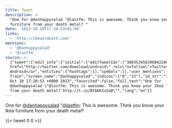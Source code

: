 ```yaml
---
title: Tweet
description: >-
  "One for @danhappysalad "@lastfm: This is awesome. Think you know your Ikea
  furniture from your death metal? "
date: '2013-10-10T17:10:53+01:00'
links:
  - 'http://ikeaordeath.com/'
mentions:
  - '@danhappysalad'
  - '@lastfm'
source: >-
  {"tweet":{"edit_info":{"initial":{"editTweetIds":["388353456396042240"],"editableUntil":"2013-10-10T18:20:53.920Z","editsRemaining":"5","isEditEligible":true}},"retweeted":false,"source":"<a
  href=\"http://twitter.com/download/android\" rel=\"nofollow\">Twitter for
  Android</a>","entities":{"hashtags":[],"symbols":[],"user_mentions":[{"name":"Dan
  Train","screen_name":"danhappysalad","indices":["8","22"],"id_str":"311076419","id":"311076419"},{"name":"Last.fm","screen_name":"lastfm","indices":["24","31"],"id_str":"2960221","id":"2960221"}],"urls":[{"url":"http://t.co/BtbKKIuSaD","expanded_url":"http://ikeaordeath.com/","display_url":"ikeaordeath.com","indices":["108","130"]}]},"display_text_range":["0","131"],"favorite_count":"0","id_str":"388353456396042240","truncated":false,"retweet_count":"0","id":"388353456396042240","possibly_sensitive":false,"created_at":"Thu
  Oct 10 17:20:53 +0000 2013","favorited":false,"full_text":"One for
  @danhappysalad \"@lastfm: This is awesome. Think you know your Ikea furniture
  from your death metal? http://t.co/BtbKKIuSaD\"","lang":"en"}}
---
```

One for [@danhappysalad](https://twitter.com/@danhappysalad) "[@lastfm](https://twitter.com/@lastfm): This is awesome. Think you know your Ikea furniture from your death metal? 
    
{{< tweet 0 0 >}}
    
